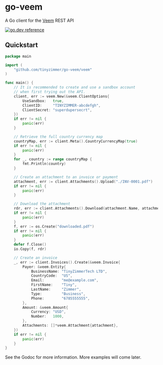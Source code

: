 # go-veem

A Go client for the [Veem](https://www.veem.com/) REST API

[![go.dev reference](https://img.shields.io/badge/go.dev-reference-007d9c?logo=go&logoColor=white&style=flat-rounded)](https://pkg.go.dev/github.com/tinyzimmer/go-veem)

## Quickstart

```go
package main

import (
	"github.com/tinyzimmer/go-veem/veem"
)

func main() {
    // It is recommended to create and use a sandbox account
    // when first trying out the API.
	client, err := veem.New(&veem.ClientOptions{
		UseSandbox:   true,
		ClientID:     "TINYZIMMER-abcdefgh",
		ClientSecret: "superdupersecrt",
	})
	if err != nil {
		panic(err)
	}

    // Retrieve the full country currency map
    countryMap, err := client.Meta().CountryCurrencyMap(true)
    if err != nil {
        panic(err)
    }
    for _, country := range countryMap {
        fmt.Println(country)
    }

    // Create an attachment to an invoice or payment
    attachment, err := client.Attachments().Upload("./INV-0001.pdf")
    if err != nil {
        panic(err)
    }

    // Download the attachment
    rdr, err := client.Attachments().Download(attachment.Name, attachment.ReferenceID)
    if err != nil {
        panic(err)
    }
    f, err := os.Create("downloaded.pdf")
    if err != nil {
        panic(err)
    }
    defer f.Close()
    io.Copy(f, rdr)

    // Create an invoice
    _, err := client.Invoices().Create(&veem.Invoice{
		Payer: &veem.Entity{
			BusinessName: "TinyZimmerTech LTD",
			CountryCode:  "US",
			Email:        "me@example.com",
			FirstName:    "Tiny",
			LastName:     "Zimmer",
			Type:         "Business",
			Phone:        "6785555555",
		},
		Amount: &veem.Amount{
			Currency: "USD",
			Number:   1000,
		},
		Attachments: []*veem.Attachment{attachment},
	})
	if err != nil {
		panic(err)
	}
}

```

See the Godoc for more information. More examples will come later.